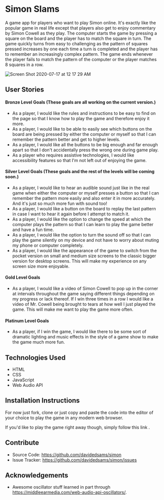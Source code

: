 # Simon Slams

A game app for players who want to play Simon online. It's exactly like the popular game in real life except that players also get to enjoy commentary by Simon Cowell as they play. The computer starts the game by pressing a square on the board and the player has to match the square in turn. The game quickly turns from easy to challenging as the pattern of squares pressed increases by one each time a turn is completed and the player has to remember an increasingly complex pattern. The game ends whenever the player fails to match the pattern of the computer or the player matches 8 squares in a row.

![Screen Shot 2020-07-17 at 12 17 29 AM](https://user-images.githubusercontent.com/33344527/87748100-fff43a00-c7c2-11ea-991b-8ea97cfa9441.png)

## User Stories

#### Bronze Level Goals (These goals are all working on the current version.)

- As a player, I would like the rules and instructions to be easy to find on the page so that I know how to play the game and therefore enjoy it more.
- As a player, I would like to be able to easily see which buttons on the board are being pressed by either the computer or myself so that I can remember the pattern better and get to higher levels.
- As a player, I would like all the buttons to be big enough and far enough apart so that I don't accidentally press the wrong one during game play.
- As a player who requires assistive technologies, I would like accessibility features so that I'm not left out of enjoying the game.

#### Silver Level Goals (These goals and the rest of the levels will be coming soon.)

- As a player, I would like to hear an audible sound just like in the real game when either the computer or myself presses a button so that I can remember the pattern more easily and also enter it in more accurately. And it's just so much more fun with sound too!
- As a player, I would like a button on the board to replay the last pattern in case I want to hear it again before I attempt to match it.
- As a player, I would like the option to change the speed at which the computer plays the pattern so that I can learn to play the game better and have a fun time.
- As a player, I would like the option to turn the sound off so that I can play the game silently on my device and not have to worry about muting my phone or computer completely.
- As a player, I would like the appearance of the game to switch from the pocket version on small and medium size screens to the classic bigger version for desktop screens. This will make my experience on any screen size more enjoyable.

#### Gold Level Goals

- As a player, I would like a video of Simon Cowell to pop up in the corner at intervals throughout the game saying different things depending on my progress or lack thereof. If I win three times in a row I would like a video of Mr. Cowell being brought to tears at how well I just played the game. This will make me want to play the game more often.

#### Platinum Level Goals

- As a player, if I win the game, I would like there to be some sort of dramatic lighting and music effects in the style of a game show to make the game much more fun.

## Technologies Used

- HTML
- CSS
- JavaScript
- Web Audio API

## Installation Instructions

For now just fork, clone or just copy and paste the code into the editor of your choice to play the game in any modern web browser.

If you'd like to play the game right away though, simply follow this link .

## Contribute

- Source Code: https://github.com/davidedsams/simon
- Issue Tracker: https://github.com/davidedsams/simon/issues


## Acknowledgements

- Awesome oscillator stuff learned in part through https://middleearmedia.com/web-audio-api-oscillators/.
